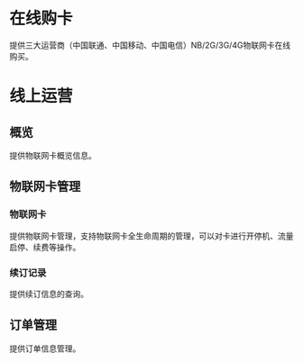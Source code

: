 # 在线购卡
提供三大运营商（中国联通、中国移动、中国电信）NB/2G/3G/4G物联网卡在线购买。
# 线上运营
## 概览
提供物联网卡概览信息。
## 物联网卡管理
### 物联网卡
提供物联网卡管理，支持物联网卡全生命周期的管理，可以对卡进行开停机、流量启停、续费等操作。
### 续订记录
提供续订信息的查询。
## 订单管理
提供订单信息管理。
